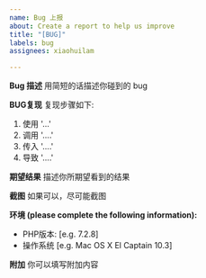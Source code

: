 ```yaml
---
name: Bug 上报
about: Create a report to help us improve
title: "[BUG]"
labels: bug
assignees: xiaohuilam

---
```


**Bug 描述**
用简短的话描述你碰到的 bug

**BUG复现**
复现步骤如下:
1. 使用 '...'
2. 调用 '....'
3. 传入 '....'
4. 导致 '....'

**期望结果**
描述你所期望看到的结果

**截图**
如果可以，尽可能截图

**环境 (please complete the following information):**
 - PHP版本: [e.g. 7.2.8]
 - 操作系统 [e.g. Mac OS X El Captain 10.3]

**附加**
你可以填写附加内容
